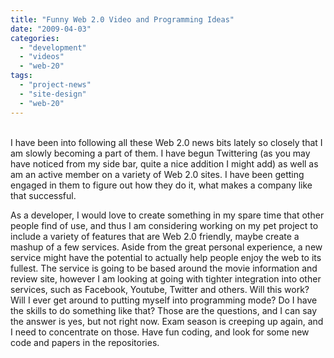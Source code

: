 ```yaml
---
title: "Funny Web 2.0 Video and Programming Ideas"
date: "2009-04-03"
categories: 
  - "development"
  - "videos"
  - "web-20"
tags: 
  - "project-news"
  - "site-design"
  - "web-20"
---
```


   
I have been into following all these Web 2.0 news bits lately so closely that I am slowly becoming a part of them. I have begun Twittering (as you may have noticed from my side bar, quite a nice addition I might add) as well as am an active member on a variety of Web 2.0 sites. I have been getting engaged in them to figure out how they do it, what makes a company like that successful.

As a developer, I would love to create something in my spare time that other people find of use, and thus I am considering working on my pet project to include a variety of features that are Web 2.0 friendly, maybe create a mashup of a few services. Aside from the great personal experience, a new service might have the potential to actually help people enjoy the web to its fullest. The service is going to be based around the movie information and review site, however I am looking at going with tighter integration into other services, such as Facebook, Youtube, Twitter and others. Will this work? Will I ever get around to putting myself into programming mode? Do I have the skills to do something like that? Those are the questions, and I can say the answer is yes, but not right now. Exam season is creeping up again, and I need to concentrate on those. Have fun coding, and look for some new code and papers in the repositories.
